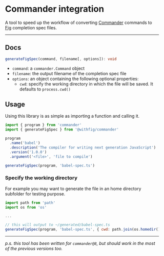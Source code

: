 # Commander integration
A tool to speed up the workflow of converting [Commander](https://github.com/tj/commander.js) commands to [Fig](https://github.com/withfig/autocomplete) completion spec files.

---

## Docs

```ts
generateFigSpec(command, filename[, options]): void
```

- `command`: a `commander.Command` object
- `filename`: the output filename of the completion spec file
- `options`: an object containing the following optional properties:
  - `cwd`: specify the working directory in which the file will be saved. It defaults to `process.cwd()`

## Usage

Using this library is as simple as importing a function and calling it.

```js
import { program } from 'commander'
import { generateFigSpec } from '@withfig/commander'

program
  .name('babel')
  .description('The compiler for writing next generation JavaScript')
  .version('1.0.0')
  .argument('<file>', 'file to compile')

generateFigSpec(program, 'babel-spec.ts')
```

### Specify the working directory

For example you may want to generate the file in an home directory subfolder for testing purpose.

```js
import path from 'path'
import os from 'os'

...

// this will output to ~/generated/babel-spec.ts
generateFigSpec(program, 'babel-spec.ts', { cwd: path.join(os.homedir(), 'generated') })
```

---

_p.s. this tool has been written for `commander@8`, but should work in the most of the previous versions too._
